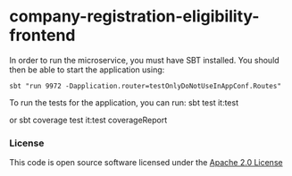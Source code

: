 # company-registration-eligibility-frontend

In order to run the microservice, you must have SBT installed. You should then be able to start the application using:

`sbt "run 9972 -Dapplication.router=testOnlyDoNotUseInAppConf.Routes"`

To run the tests for the application, you can run: sbt test it:test

or sbt coverage test it:test coverageReport

### License

This code is open source software licensed under the [Apache 2.0 License]("http://www.apache.org/licenses/LICENSE-2.0.html")
